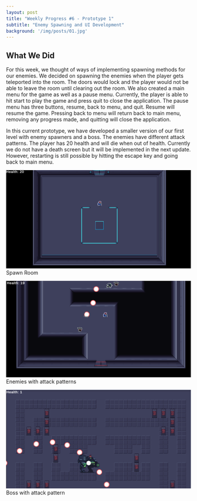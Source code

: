 ```yaml
---
layout: post
title: "Weekly Progress #6 - Prototype 1"
subtitle: "Enemy Spawning and UI Development"
background: '/img/posts/01.jpg'
---
```



## What We Did

For this week, we thought of ways of implementing spawning methods for our enemies. We decided on spawning the enemies when the player gets teleported into the room. The doors would lock and the player would not be able to leave the room until clearing out the room. We also created a main menu for the game as well as a pause menu. Currently, the player is able to hit start to play the game and press quit to close the application. The pause menu has three buttons, resume, back to menu, and quit. Resume will resume the game. Pressing back to menu will return back to main menu, removing any progress made, and quitting will close the application. 

In this current prototype, we have developed a smaller version of our first level with enemy spawners and a boss. The enemies have different attack patterns. The player has 20 health and will die when out of health. Currently we do not have a death screen but it will be implemented in the next update. However, restarting is still possible by hitting the escape key and going back to main menu. 

![](/img\posts\Prototype\Proto1.png)
Spawn Room

![](/img\posts\Prototype\Proto2.png)
Enemies with attack patterns

![](/img\posts\Prototype\Proto3.png)
Boss with attack pattern